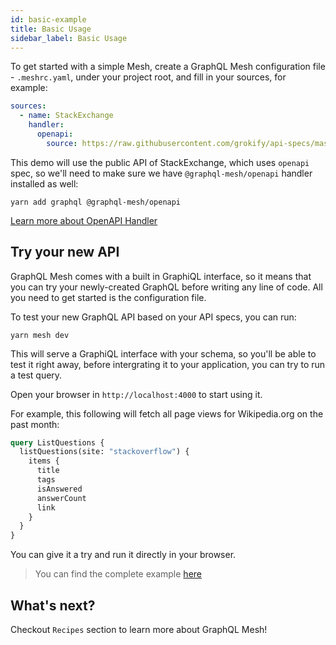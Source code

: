 ```yaml
---
id: basic-example
title: Basic Usage
sidebar_label: Basic Usage
---
```


To get started with a simple Mesh, create a GraphQL Mesh configuration file - `.meshrc.yaml`, under your project root, and fill in your sources, for example:

```yml
sources:
  - name: StackExchange
    handler:
      openapi:
        source: https://raw.githubusercontent.com/grokify/api-specs/master/stackexchange/stackexchange-api-v2.2_openapi-v3.0.yaml
```

This demo will use the public API of StackExchange, which uses `openapi` spec, so we'll need to make sure we have `@graphql-mesh/openapi` handler installed as well:

```
yarn add graphql @graphql-mesh/openapi
```

[Learn more about OpenAPI Handler](https://www.graphql-mesh.com/docs/handlers/openapi)

## Try your new API

GraphQL Mesh comes with a built in GraphiQL interface, so it means that you can try your newly-created GraphQL before writing any line of code. All you need to get started is the configuration file.

To test your new GraphQL API based on your API specs, you can run:

```
yarn mesh dev
```

This will serve a GraphiQL interface with your schema, so you'll be able to test it right away, before intergrating it to your application, you can try to run a test query.

Open your browser in `http://localhost:4000` to start using it.

For example, this following will fetch all page views for Wikipedia.org on the past month:

```graphql
query ListQuestions {
  listQuestions(site: "stackoverflow") {
    items {
      title
      tags
      isAnswered
      answerCount
      link
    }
  }
}
```

You can give it a try and run it directly in your browser.

> You can find the complete example [here](https://codesandbox.io/s/github/Urigo/graphql-mesh/tree/master/examples/openapi-stackexchange)

## What's next?
Checkout `Recipes` section to learn more about GraphQL Mesh!
